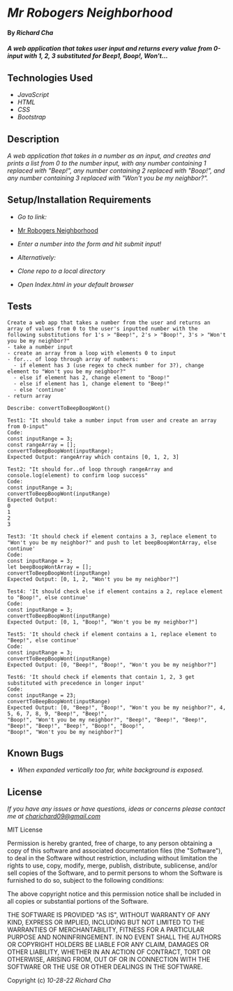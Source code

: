 # _Mr Robogers Neighborhood_

#### By _**Richard Cha**_

#### _A web application that takes user input and returns every value from 0-input with 1, 2, 3 substituted for Beep1, Boop!, Won't..._

## Technologies Used

* _JavaScript_
* _HTML_
* _CSS_
* _Bootstrap_

## Description

_A web application that takes in a number as an input, and creates and prints a list from 0 to the number input, with any number containing 1 replaced with "Beep!", any number containing 2 replaced with "Boop!", and any number containing 3 replaced with "Won't you be my neighbor?"._

## Setup/Installation Requirements

* _Go to link:_
* [Mr Robogers Neighborhood](https://charichard09.github.io/mr-robogers-neighborhood)
* _Enter a number into the form and hit submit input!_

* _Alternatively:_
* _Clone repo to a local directory_
* _Open Index.html in your default browser_

## Tests

```
Create a web app that takes a number from the user and returns an array of values from 0 to the user's inputted number with the following substitutions for 1's > "Beep!", 2's > "Boop!", 3's > "Won't you be my neighbor?"
- take a number input
- create an array from a loop with elements 0 to input
- for... of loop through array of numbers:
  - if element has 3 (use regex to check number for 3?), change element to "Won't you be my neighbor?"
  - else if element has 2, change element to "Boop!"
  - else if element has 1, change element to "Beep!"
  - else 'continue'
- return array

Describe: convertToBeepBoopWont()

Test1: "It should take a number input from user and create an array from 0-input"
Code:
const inputRange = 3;
const rangeArray = [];
convertToBeepBoopWont(inputRange);
Expected Output: rangeArray which contains [0, 1, 2, 3]

Test2: "It should for..of loop through rangeArray and console.log(element) to confirm loop success"
Code:
const inputRange = 3;
convertToBeepBoopWont(inputRange)
Expected Output: 
0
1
2
3

Test3: 'It should check if element contains a 3, replace element to "Won't you be my neighbor?" and push to let beepBoopWontArray, else continue'
Code:
const inputRange = 3;
let beepBoopWontArray = [];
convertToBeepBoopWont(inputRange)
Expected Output: [0, 1, 2, "Won't you be my neighbor?"]

Test4: 'It should check else if element contains a 2, replace element to "Boop!", else continue'
Code:
const inputRange = 3;
convertToBeepBoopWont(inputRange)
Expected Output: [0, 1, "Boop!", "Won't you be my neighbor?"]

Test5: 'It should check if element contains a 1, replace element to "Beep!", else continue'
Code:
const inputRange = 3;
convertToBeepBoopWont(inputRange)
Expected Output: [0, "Beep!", "Boop!", "Won't you be my neighbor?"]

Test6: 'It should check if elements that contain 1, 2, 3 get substituted with precedence in longer input'
Code:
const inputRange = 23;
convertToBeepBoopWont(inputRange)
Expected Output: [0, "Beep!", "Boop!", "Won't you be my neighbor?", 4, 5, 6, 7, 8, 9, "Beep!", "Beep!",
"Boop!", "Won't you be my neighbor?", "Beep!", "Beep!", "Beep!", "Beep!", "Beep!", "Beep!", "Boop!", "Boop!",
"Boop!", "Won't you be my neighbor?"]

```

## Known Bugs

* _When expanded vertically too far, white background is exposed._

## License

_If you have any issues or have questions, ideas or concerns please contact me at [charichard09@gmail.com](mailto:charichard09@gmail.com)_

MIT License

Permission is hereby granted, free of charge, to any person obtaining a copy
of this software and associated documentation files (the "Software"), to deal
in the Software without restriction, including without limitation the rights
to use, copy, modify, merge, publish, distribute, sublicense, and/or sell
copies of the Software, and to permit persons to whom the Software is
furnished to do so, subject to the following conditions:

The above copyright notice and this permission notice shall be included in all
copies or substantial portions of the Software.

THE SOFTWARE IS PROVIDED "AS IS", WITHOUT WARRANTY OF ANY KIND, EXPRESS OR
IMPLIED, INCLUDING BUT NOT LIMITED TO THE WARRANTIES OF MERCHANTABILITY,
FITNESS FOR A PARTICULAR PURPOSE AND NONINFRINGEMENT. IN NO EVENT SHALL THE
AUTHORS OR COPYRIGHT HOLDERS BE LIABLE FOR ANY CLAIM, DAMAGES OR OTHER
LIABILITY, WHETHER IN AN ACTION OF CONTRACT, TORT OR OTHERWISE, ARISING FROM,
OUT OF OR IN CONNECTION WITH THE SOFTWARE OR THE USE OR OTHER DEALINGS IN THE
SOFTWARE.

Copyright (c) _10-28-22_ _Richard Cha_